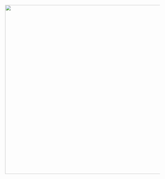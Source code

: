 <p style="display: flex; align-items: center;">
  <img src="https://i.ibb.co/ydLW6yg/New-Project-4.png" width="550px" />
</p>

